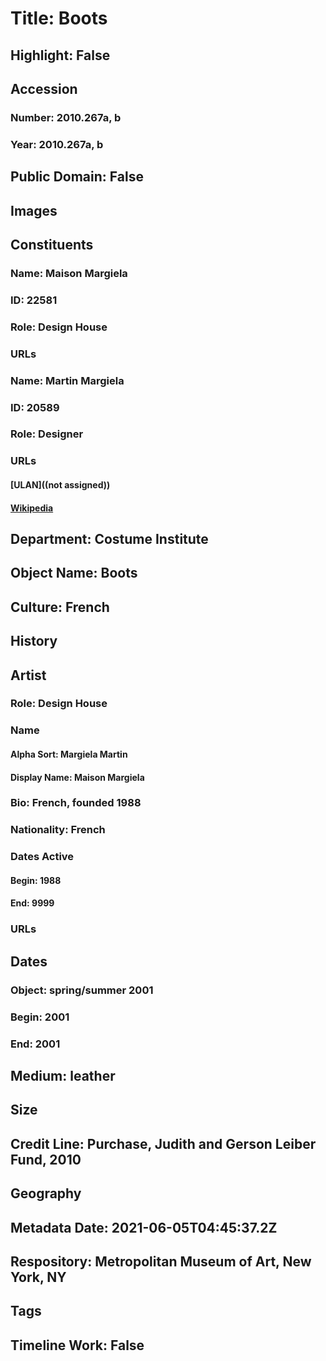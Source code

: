 # Title: Boots
## Highlight: False
## Accession
### Number: 2010.267a, b
### Year: 2010.267a, b
## Public Domain: False
## Images
## Constituents
### Name: Maison Margiela
### ID: 22581
### Role: Design House
### URLs
### Name: Martin Margiela
### ID: 20589
### Role: Designer
### URLs
#### [ULAN]((not assigned))
#### [Wikipedia](https://www.wikidata.org/wiki/Q978265)
## Department: Costume Institute
## Object Name: Boots
## Culture: French
## History
## Artist
### Role: Design House
### Name
#### Alpha Sort: Margiela Martin
#### Display Name: Maison Margiela
### Bio: French, founded 1988
### Nationality: French
### Dates Active
#### Begin: 1988
#### End: 9999
### URLs
## Dates
### Object: spring/summer 2001
### Begin: 2001
### End: 2001
## Medium: leather
## Size
## Credit Line: Purchase, Judith and Gerson Leiber Fund, 2010
## Geography
## Metadata Date: 2021-06-05T04:45:37.2Z
## Respository: Metropolitan Museum of Art, New York, NY
## Tags
## Timeline Work: False